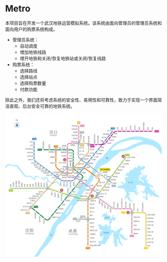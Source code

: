 # Metro

本项目旨在开发一个武汉地铁运营模拟系统。该系统由面向管理员的管理员系统和面向用户的购票系统构成。

- 管理员系统：
  - 自动调度
  - 增加地铁线路
  - 增开地铁和关闭/恢复地铁站或关闭/恢复线路
- 购票系统：
  - 选择路线
  - 选择站点
  - 选择购票数量
  - 付款功能


除此之外，我们还将考虑系统的安全性、易用性和可靠性，致力于实现一个界面简洁直观、后台安全可靠的地铁系统。

![map](docs\assets\map.png)